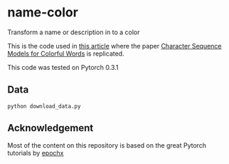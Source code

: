 # name-color

Transform a name or description in to a color

This is the code used in [this article](https://pabloloyola.github.io/2018/04/01/color-language.html) where 
the paper [Character Sequence Models for Colorful Words](https://aclweb.org/anthology/D16-1202)
is replicated.

This code was tested on Pytorch 0.3.1

## Data

`python download_data.py`


## Acknowledgement

Most of the content on this repository is based on the great Pytorch tutorials by [epochx](https://github.com/epochx/pytorch-nlp-tutorial) 
